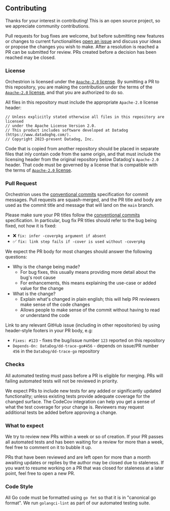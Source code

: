 ## Contributing

Thanks for your interest in contributing! This is an open source project, so we appreciate community contributions.

Pull requests for bug fixes are welcome, but before submitting new features or changes to current functionalities
[open an issue][new-issue] and discuss your ideas or propose the changes you wish to make. After a resolution is reached
a PR can be submitted for review. PRs created before a decision has been reached may be closed.

### License

Orchestrion is licensed under the [`Apache-2.0` license](/LICENSE). By sumitting a PR to this repository, you are making
the contribution under the terms of the [`Apache-2.0` license](/LICENSE), and that you are authorized to do so.

All files in this repository must include the appropriate `Apache-2.0` license header:
```
// Unless explicitly stated otherwise all files in this repository are licensed
// under the Apache License Version 2.0.
// This product includes software developed at Datadog (https://www.datadoghq.com/).
// Copyright 2023-present Datadog, Inc.
```

Code that is copied from another repository should be placed in separate files that inly contain code from the same
origin, and that must include the licensing header from the original repository below Datadog's `Apache-2.0` header.
That code must be governed by a license that is compatible with the terms of [`Apache-2.0` license](/LICENSE).

### Pull Request

Orchestrion uses the [conventional commits][conventional-commits] specification for commit messages. Pull requests are
squash-merged, and the PR title and body are used as the commit title and message that will land on the `main` branch.

Please make sure your PR titles follow the [conventional commits][conventional-commits] specification.
In particular, bug fix PR titles should refer to the bug being fixed, not how it is fixed:
- :x: `fix: infer -coverpkg argument if absent`
- :white_check_mark: `fix: link step fails if -cover is used without -coverpkg`

We expect the PR body for most changes should answer the following questions:
- Why is the change being made?
  - For bug fixes, this usually means providing more detail about the bug's root cause
  - For enhancements, this means explaining the use-case or added value for the change
- What is the change?
  - Explain what's changed in plain english; this will help PR reviewers make sense of the code changes
  - Allows people to make sense of the commit without having to read or understand the code

Link to any relevant GitHub issue (including in other repositories) by using header-style footers in your PR body, e.g:
- `Fixes: #123` - fixes the bug/issue number `123` reported on this repository
- `Depends-On: DataDog/dd-trace-go#456` - depends on issue/PR number `456` in the `DataDog/dd-trace-go` repository

### Checks

All automated testing must pass before a PR is eligible for merging. PRs will failing automated tests will not be
reviewed in priority.

We expect PRs to include new tests for any added or significantly updated functionality; unless existing tests provide
adequate coverage for the changed surface. The CodeCov integration can help you get a sense of what the test coverage
for your change is. Reviewers may request additional tests be added before approving a change.

### What to expect

We try to review new PRs within a week or so of creation. If your PR passes all automated tests and has been waiting for
a review for more than a week, feel free to comment on it to bubble it up.

PRs that have been reviewed and are left open for more than a month awaiting updates or replies by the author may be
closed due to staleness. If you want to resume working on a PR that was closed for staleness at a later point, feel free
to open a new PR.

### Code Style

All Go code must be formatted using `go fmt` so that it is in "canonical go format". We run `golangci-lint` as part of
our automated testing suite.

<!-- Links -->
[new-issue]: https://github.com/DataDog/orchestrion/issues/new/choose
[conventional-commits]: https://www.conventionalcommits.org/en/v1.0.0/
